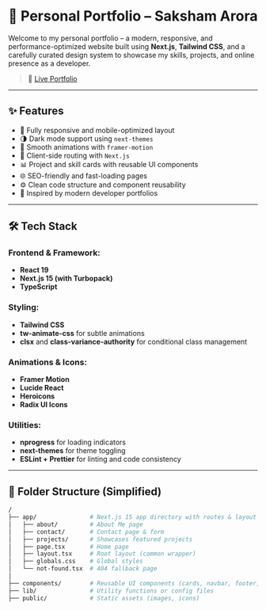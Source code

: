 # 💼 Personal Portfolio – Saksham Arora

Welcome to my personal portfolio – a modern, responsive, and performance-optimized website built using **Next.js**, **Tailwind CSS**, and a carefully curated design system to showcase my skills, projects, and online presence as a developer.

> 🔗 [Live Portfolio](https://saksham-arora.vercel.app)

---

## ✨ Features

- 📱 Fully responsive and mobile-optimized layout
- 🌗 Dark mode support using `next-themes`
- 🚀 Smooth animations with `framer-motion`
- 🔄 Client-side routing with `Next.js`
- 📊 Project and skill cards with reusable UI components
- 🌐 SEO-friendly and fast-loading pages
- ⚙️ Clean code structure and component reusability
- 🧠 Inspired by modern developer portfolios

---

## 🛠️ Tech Stack

### Frontend & Framework:

- **React 19**
- **Next.js 15 (with Turbopack)**
- **TypeScript**

### Styling:

- **Tailwind CSS**
- **tw-animate-css** for subtle animations
- **clsx** and **class-variance-authority** for conditional class management

### Animations & Icons:

- **Framer Motion**
- **Lucide React**
- **Heroicons**
- **Radix UI Icons**

### Utilities:

- **nprogress** for loading indicators
- **next-themes** for theme toggling
- **ESLint + Prettier** for linting and code consistency

---

## 🚧 Folder Structure (Simplified)

```bash
/
├── app/               # Next.js 15 app directory with routes & layout
│   ├── about/         # About Me page
│   ├── contact/       # Contact page & form
│   ├── projects/      # Showcases featured projects
│   ├── page.tsx       # Home page
│   ├── layout.tsx     # Root layout (common wrapper)
│   ├── globals.css    # Global styles
│   └── not-found.tsx  # 404 fallback page
│
├── components/        # Reusable UI components (cards, navbar, footer, etc.)
├── lib/               # Utility functions or config files
├── public/            # Static assets (images, icons)

```
